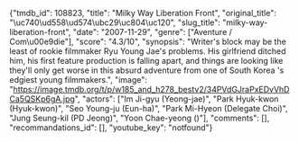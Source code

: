{"tmdb_id": 108823, "title": "Milky Way Liberation Front", "original_title": "\uc740\ud558\ud574\ubc29\uc804\uc120", "slug_title": "milky-way-liberation-front", "date": "2007-11-29", "genre": ["Aventure / Com\u00e9die"], "score": "4.3/10", "synopsis": "Writer's block may be the least of rookie filmmaker Ryu Young Jae's problems. His girlfriend ditched him, his first feature production is falling apart, and things are looking like they'll only get worse in this absurd adventure from one of South Korea 's edgiest young filmmakers.", "image": "https://image.tmdb.org/t/p/w185_and_h278_bestv2/34PVdGJraPxEDvVhDCa5QSKp6gA.jpg", "actors": ["Im Ji-gyu (Yeong-jae)", "Park Hyuk-kwon (Hyuk-kwon)", "Seo Young-ju (Eun-ha)", "Park Mi-Hyeon (Delegate Choi)", "Jung Seung-kil (PD Jeong)", "Yoon Chae-yeong ()"], "comments": [], "recommandations_id": [], "youtube_key": "notfound"}